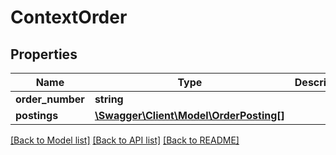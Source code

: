 # ContextOrder

## Properties
Name | Type | Description | Notes
------------ | ------------- | ------------- | -------------
**order_number** | **string** |  | [optional] 
**postings** | [**\Swagger\Client\Model\OrderPosting[]**](OrderPosting.md) |  | [optional] 

[[Back to Model list]](../README.md#documentation-for-models) [[Back to API list]](../README.md#documentation-for-api-endpoints) [[Back to README]](../README.md)


